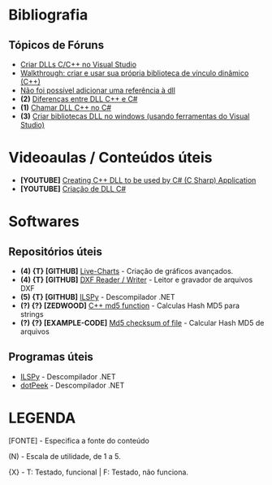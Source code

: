 # Bibliografia

## Tópicos de Fóruns

- [Criar DLLs C/C++ no Visual Studio](https://docs.microsoft.com/pt-br/cpp/build/dlls-in-visual-cpp?view=msvc-160)
- [Walkthrough: criar e usar sua própria biblioteca de vínculo dinâmico (C++)](https://docs.microsoft.com/pt-br/cpp/build/walkthrough-creating-and-using-a-dynamic-link-library-cpp?view=msvc-160)
- [Não foi possível adicionar uma referência à dll](https://qastack.com.br/programming/3456758/a-reference-to-the-dll-could-not-be-added)
- **(2)** [Diferenças entre DLL C++ e C#](https://pt.stackoverflow.com/questions/98658/qual-a-diferen%C3%A7a-entre-uma-dll-produzida-com-c-e-uma-c)
- **(1)** [Chamar DLL C++ no C#](https://social.msdn.microsoft.com/Forums/pt-BR/67e74916-007d-4d0d-af15-158602d5949e/chamar-dll-c-no-c?forum=vscsharppt)
- **(3)** [Criar bibliotecas DLL no windows (usando ferramentas do Visual Studio)](https://medium.com/ai-innovation/how-to-create-c-c-dynamic-link-libraries-in-windows-28abefc988c9)

# Videoaulas / Conteúdos úteis

- **[YOUTUBE]** [Creating C++ DLL to be used by C# (C Sharp) Application](https://www.youtube.com/watch?v=ktbIIvXzypU)
- **[YOUTUBE]** [Criação de DLL C#](https://www.youtube.com/watch?v=seXSM-LrKcI)

# Softwares

## Repositórios úteis
- **(4) {T} [GITHUB]** [Live-Charts](https://github.com/Live-Charts/Live-Charts) - Criação de gráficos avançados.
- **(4) {T} [GITHUB]** [DXF Reader / Writer](https://github.com/haplokuon/netDxf) - Leitor e gravador de arquivos DXF
- **(5) {T} [GITHUB]** [ILSPy](https://github.com/icsharpcode/ILSpy.git) - Descompilador .NET
- **(?) {?} [ZEDWOOD]** [C++ md5 function](http://www.zedwood.com/article/cpp-md5-function) - Calculas Hash MD5 para strings
- **(?) {?} [EXAMPLE-CODE]** [Md5 checksum of file](https://www.example-code.com/cpp/crypt2_md5_hash_file.asp) - Calcular Hash MD5 de arquivos

## Programas úteis
- [ILSPy](https://github.com/icsharpcode/ILSpy/releases) - Descompilador .NET
- [dotPeek](https://www.jetbrains.com/pt-br/decompiler/) - Descompilador .NET

# LEGENDA

[FONTE] - Especifica a fonte do conteúdo

(N) - Escala de utilidade, de 1 a 5.

{X} - T: Testado, funcional | F: Testado, não funciona.

